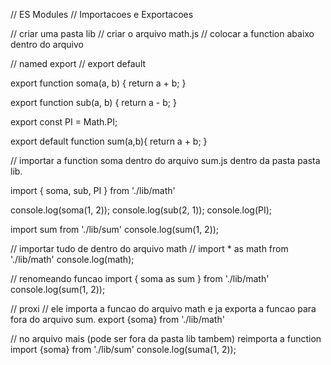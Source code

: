 

// ES Modules
// Importacoes e Exportacoes


// criar uma pasta lib
// criar o arquivo math.js
// colocar a function abaixo dentro do arquivo

// named export
// export default



export function soma(a, b) {
    return a + b;
}

export function sub(a, b) {
    return a - b;
}

export const PI = Math.PI;


export default function sum(a,b){
    return a + b;
}






// importar a function soma dentro do arquivo sum.js dentro da pasta pasta lib.

import { soma,  sub, PI } from './lib/math'

console.log(soma(1, 2));
console.log(sub(2, 1));
console.log(PI);


import sum from './lib/sum'
console.log(sum(1, 2));

// importar tudo de dentro do arquivo math
// import * as math from './lib/math'
console.log(math);


// renomeando funcao
import { soma as sum } from './lib/math'
console.log(sum(1, 2));



// proxi
// ele importa a funcao do arquivo math e ja exporta a funcao para fora do arquivo sum.
export {soma} from './lib/math'

// no arquivo mais (pode ser fora da pasta lib tambem) reimporta a function
import {soma} from './lib/sum'
console.log(suma(1, 2));
